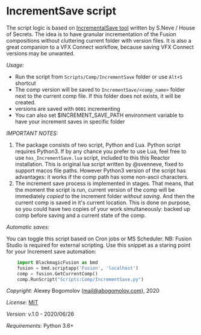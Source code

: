 # IncrementSave script

The script logic is based on [IncrementalSave tool](https://www.svenneve.com/?p=175) written by S.Neve / House of Secrets. The idea is to have granular incrementation of the Fusion compositions without cluttering current folder with version files. It is also a great companion to a VFX Connect workflow, because saving VFX Connect versions may be unwanted.

_Usage:_

* Run the script from `Scripts/Comp/IncrementSave` folder or use `Alt+S` shortcut
* The comp version will be saved to  `IncrementSave/<comp_name>` folder next to the current comp file. If this folder does not exists, it will be created.
* versions are saved with `0001` incrementing
* You can also set $INCREMENT_SAVE_PATH environment variable to have your increment saves in specific folder

_IMPORTANT NOTES:_ 

1. The package consists of two script, Python and Lua. Python script requires Python3. 
If by any chance you prefer to use Lua, feel free to use `hos_IncrementSave.lua` script, included to this this Reactor installation. This is original lua script written by @svenneve, fixed to support macos file paths. 
However Python3 version of the script has advantages: it works if the comp path has some non-ascii characters.
2. The increment save process is implemented in stages. That means, that the moment the script is run, current version of the comp will be immediately _copied_ to the increment folder _without saving_. And then the current comp is saved in it's current location. This is done on purpose, so you could have two copies of your work simultaneously: backed up comp before saving and a current state of the comp.

_Automatic saves:_

You can toggle this script based on Cron jobs or MS Scheduler. NB: Fusion Studio is required for external scripting.
Use this snippet as a staring point for your Increment save automation:

```python
    import BlackmagicFusion as bmd
    fusion = bmd.scriptapp('Fusion', 'localhost')
    comp = fusion.GetCurrentComp()
    comp.RunScript("Scripts:Comp/IncrementSave.py")
```
_Copyright:_ Alexey Bogomolov (mail@abogomolov.com), 2020

_License:_ [MIT](https://mit-license.org/)

_Version:_ v.1.0 - 2020/06/26



_Requirements:_ Python 3.6+